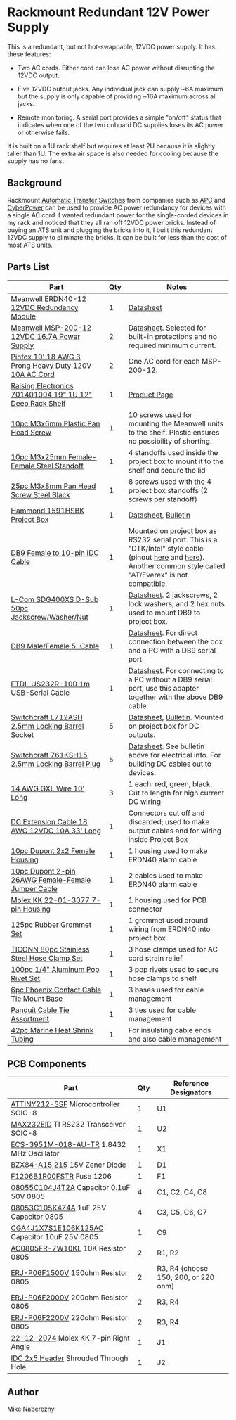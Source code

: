 # Rackmount Redundant 12V Power Supply

This is a redundant, but not hot-swappable, 12VDC power supply.  It has these features:

 - Two AC cords.  Either cord can lose AC power without disrupting the 12VDC output.

 - Five 12VDC output jacks.  Any individual jack can supply ~6A maximum but the supply is only capable of providing ~16A maximum across all jacks.

 - Remote monitoring.  A serial port provides a simple "on/off" status that indicates when one of the two onboard DC supplies loses its AC power or otherwise fails.

It is built on a 1U rack shelf but requires at least 2U because it is slightly taller than 1U.  The extra air space is also needed for cooling because the supply has no fans.

## Background

Rackmount [Automatic Transfer Switches](https://web.archive.org/web/20220408134749/https://www.youtube.com/watch?v=JSWmmY9tKrM) from companies such as [APC](https://web.archive.org/web/20220408135631/https://download.schneider-electric.com/files?p_File_Name=BSTY-AQNP38_R0_EN.pdf&p_Doc_Ref=SPD_BSTY-AQNP38_EN&p_enDocType=Catalog) and [CyberPower](https://web.archive.org/web/20220408140138/https://www.cyberpower.com/tw/en/File/GetCyberpowerFileByDocId/DS-21040002-01) can be used to provide AC power redundancy for devices with a single AC cord.  I wanted redundant power for the single-corded devices in my rack and noticed that they all ran off 12VDC power bricks.  Instead of buying an ATS unit and plugging the bricks into it, I built this redundant 12VDC supply to eliminate the bricks.  It can be built for less than the cost of most ATS units.

## Parts List

| Part | Qty | Notes |
|------|-----|-------|
|[Meanwell ERDN40-12 12VDC Redundancy Module](https://www.mouser.com/ProductDetail/709-ERDN40-12) | 1 | [Datasheet](https://web.archive.org/web/20220407021145/https://www.meanwell.com/upload/pdf/ERDN40/ERDN40-spec.pdf) |
|[Meanwell MSP-200-12 12VDC 16.7A Power Supply](https://www.mouser.com/ProductDetail/709-MSP200-12) | 2 | [Datasheet](https://web.archive.org/web/20220407021309/https://www.mouser.com/datasheet/2/260/MSP_200_SPEC-1109886.pdf).  Selected for built-in protections and no required minimum current. |
|[Pinfox 10' 18 AWG 3 Prong Heavy Duty 120V 10A AC Cord](https://www.amazon.com/gp/product/B07QYRMD6D) | 2 | One AC cord for each MSP-200-12. |
|[Raising Electronics 701401004 19" 1U 12" Deep Rack Shelf](https://www.amazon.com/gp/product/B01M8HKRA7) | 1 | [Product Page](https://web.archive.org/web/20220408132026/https://risingracks.com/cantilever-server-shelf-vented-black-shelves-rack-mount-19-1u-12-300mm-deep/) |
|[10pc M3x6mm Plastic Pan Head Screw](https://www.ebay.com/itm/254913074827) | 1 | 10 screws used for mounting the Meanwell units to the shelf.  Plastic ensures no possibility of shorting. |
|[10pc M3x25mm Female-Female Steel Standoff](https://www.ebay.com/itm/113410581076) | 1 | 4 standoffs used inside the project box to mount it to the shelf and secure the lid |
|[25pc M3x8mm Pan Head Screw Steel Black](https://www.ebay.com/itm/111839544046) | 1 | 8 screws used with the 4 project box standoffs (2 screws per standoff) |
|[Hammond 1591HSBK Project Box](https://www.digikey.com/en/products/detail/hammond-manufacturing/1591HSBK/130882) | 1 | [Datasheet](https://web.archive.org/web/20210928162934/http://www.hammondmfg.com/pdf/1591H.pdf), [Bulletin](https://web.archive.org/web/20220407164638/https://www.mouser.com/datasheet/2/177/1591-1389824.pdf) |
|[DB9 Female to 10-pin IDC Cable](https://www.ebay.com/itm/233240403061) | 1 | Mounted on project box as RS232 serial port.  This is a "DTK/Intel" style cable (pinout [here](https://web.archive.org/web/20220719151857/https://www.onlogic.com/db9-idc10dtk/) and [here](https://web.archive.org/web/20220719152405/https://www.retrobrewcomputers.org/n8vem-gg-archive/html-2011/Nov/msg00172.html)).  Another common style called "AT/Everex" is not compatible. |
|[L-Com SDG400XS D-Sub 50pc Jackscrew/Washer/Nut](https://www.newark.com/l-com/sdg400xs/jack-screw-4-40-10-16mm/dp/63K2685) | 1 | [Datasheet](https://web.archive.org/web/20220827230745/https://www.l-com.com/Images/Downloadables/2D/SDG450XS_2D.pdf).  2 jackscrews, 2 lock washers, and 2 hex nuts used to mount DB9 to project box. |
|[DB9 Male/Female 5' Cable](https://www.mouser.com/ProductDetail/523-CS-DSDMDB09MF005) | 1 | [Datasheet](https://web.archive.org/web/20220719155819/https://www.mouser.com/datasheet/2/18/1/CS_DSDMDB09MF-2079775.pdf).  For direct connection between the box and a PC with a DB9 serial port. |
|[FTDI-US232R-100 1m USB-Serial Cable](https://www.mouser.com/ProductDetail/895-US232R-100-BLK) | 1 | [Datasheet](https://web.archive.org/web/20220828230546/https://www.mouser.com/datasheet/2/163/DS_US232R-10_R-100-500-1669828.pdf).  For connecting to a PC without a DB9 serial port, use this adapter together with the above DB9 cable. |
|[Switchcraft L712ASH 2.5mm Locking Barrel Socket](https://www.mouser.com/ProductDetail/502-L712ASH) | 5 | [Datasheet](https://web.archive.org/web/20220407035419/https://www.mouser.com/datasheet/2/393/L712ASH-L722ASH_CD-1110860.pdf), [Bulletin](https://web.archive.org/web/20220407164041/https://www.switchcraft.com/Documents/switchcraft_npb_637_high_temp_jacks_plugs.pdf).  Mounted on project box for DC outputs. |
|[Switchcraft 761KSH15 2.5mm Locking Barrel Plug](https://www.mouser.com/ProductDetail/502-761KSH15) | 5 | [Datasheet](https://web.archive.org/web/20220407035117/https://www.mouser.com/datasheet/2/393/761KSH-S761KSH_CD-1110850.pdf). See bulletin above for electrical info.  For building DC cables out to devices. |
|[14 AWG GXL Wire 10' Long](https://www.ebay.com/itm/293094627307) | 3 | 1 each: red, green, black.  Cut to length for high current DC wiring |
|[DC Extension Cable 18 AWG 12VDC 10A 33' Long](https://www.ebay.com/itm/133233779533) | 1 | Connectors cut off and discarded; used to make output cables and for wiring inside Project Box |
|[10pc Dupont 2x2 Female Housing](https://www.ebay.com/itm/141510327734) | 1 | 1 housing used to make ERDN40 alarm cable |
|[10pc Dupont 2-pin 26AWG Female-Female Jumper Cable](https://www.ebay.com/itm/254959908608) | 1 | 2 cables used to make ERDN40 alarm cable |
|[Molex KK 22-01-3077 7-pin Housing](https://www.mouser.com/ProductDetail/538-22-01-3077)| 1 | 1 housing used for PCB connector |
|[125pc Rubber Grommet Set](https://www.ebay.com/itm/221291687081) | 1 | 1 grommet used around wiring from ERDN40 into project box |
|[TICONN 80pc Stainless Steel Hose Clamp Set](https://www.amazon.com/gp/product/B094YP2F3D) | 1 | 3 hose clamps used for AC cord strain relief |
|[100pc 1/4" Aluminum Pop Rivet Set](https://www.harborfreight.com/100-piece-1-4-quarter-inch-aluminum-blind-rivet-set-67619.html) | 1 | 3 pop rivets used to secure hose clamps to shelf |
|[6pc Phoenix Contact Cable Tie Mount Base](https://www.mouser.com/ProductDetail/651-3240709) | 1 | 3 bases used for cable management |
|[Panduit Cable Tie Assortment](https://www.mouser.com/ProductDetail/644-KB-550) | 1 | 3 ties used for cable management |
|[42pc Marine Heat Shrink Tubing](https://www.harborfreight.com/42-piece-marine-heat-shrink-tubing-67598.html) | 1 | For insulating cable ends and also cable management |

## PCB Components

| Part | Qty | Reference Designators |
|------|-----|-----------------------|
|[ATTINY212-SSF](https://www.mouser.com/ProductDetail/579-ATTINY212-SSF) Microcontroller SOIC-8 | 1 | U1 |
|[MAX232EID](https://www.mouser.com/ProductDetail/595-MAX232EID) TI RS232 Transceiver SOIC-8 | 1 | U2 |
|[ECS-3951M-018-AU-TR](https://www.mouser.com/ProductDetail/520-3951M-018-AU) 1.8432 MHz Oscillator | 1 | X1 |
|[BZX84-A15,215](https://www.mouser.com/ProductDetail/771-BZX84-A15,215) 15V Zener Diode | 1 | D1 |
|[F1206B1R00FSTR](https://www.mouser.com/ProductDetail/581-F1206B1R00FSTR) Fuse 1206 | 1 | F1 |
|[08055C104J4T2A](https://www.mouser.com/ProductDetail/581-08055C104J4T2A) Capacitor 0.1uF 50V 0805 | 4 | C1, C2, C4, C8 |
|[08053C105K4Z4A](https://www.mouser.com/ProductDetail/581-08053C105K4Z4A) 1uF 25V Capacitor 0805 | 4 | C3, C5, C6, C7 |
|[CGA4J1X7S1E106K125AC](https://www.mouser.com/ProductDetail/810-CGA4J1X7S1E106K1) Capacitor 10uF 25V 0805 | 1 | C9 |
|[AC0805FR-7W10KL](https://www.mouser.com/ProductDetail/603-AC0805FR-7W10KL) 10K Resistor 0805 | 2 | R1, R2 |
|[ERJ-P06F1500V](https://www.mouser.com/ProductDetail/667-ERJ-P06F1500V) 150ohm Resistor 0805 | 2 | R3, R4 (choose 150, 200, or 220 ohm) |
|[ERJ-P06F2000V](https://www.mouser.com/ProductDetail/667-ERJ-P06F2000V) 200ohm Resistor 0805 | 2 | R3, R4 |
|[ERJ-P06F2200V](https://www.mouser.com/ProductDetail/667-ERJ-P06F2200V) 220ohm Resistor 0805 | 2 | R3, R4 |
|[22-12-2074](https://www.mouser.com/ProductDetail/538-22-12-2074) Molex KK 7-pin Right Angle | 1 | J1 |
|[IDC 2x5 Header](https://www.ebay.com/itm/254517739367) Shrouded Through Hole | 1 | J2 |

## Author

[Mike Naberezny](https://github.com/mnaberez)
